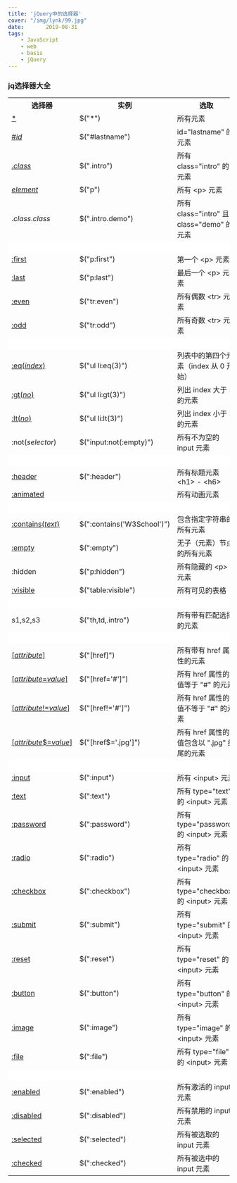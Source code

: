 ```yaml
---
title: 'jQuery中的选择器'
cover: "/img/lynk/99.jpg"
date:       2019-08-31
tags:
	- JavaScript
	- web
	- basis
	- jQuery
---
```














### jq选择器大全

<table class="dataintable">
<tbody><tr>
<th>选择器</th>
<th>实例</th>
<th>选取</th>
</tr>

<tr>
<td><a href="https://www.w3school.com.cn/jquery/selector_all.asp" title="jQuery * 选择器">*</a></td>
<td>$("*")</td>
<td>所有元素</td>
</tr>

<tr>
<td><a href="https://www.w3school.com.cn/jquery/selector_id.asp" title="jQuery # 选择器">#<i>id</i></a></td>
<td>$("#lastname")</td>
<td>id="lastname" 的元素</td>
</tr>

<tr>
<td><a href="https://www.w3school.com.cn/jquery/selector_class.asp" title="jQuery . 选择器">.<i>class</i></a></td>
<td>$(".intro")</td>
<td>所有 class="intro" 的元素</td>
</tr>

<tr>
<td><a href="https://www.w3school.com.cn/jquery/selector_element.asp" title="jQuery element 选择器"><i>element</i></a></td>
<td>$("p")</td>
<td>所有 &lt;p&gt; 元素</td>
</tr>

<tr>
<td>.<i>class</i>.<i>class</i></td>
<td>$(".intro.demo")</td>
<td>所有 class="intro" 且 class="demo" 的元素</td>
</tr>

<tr>
<td style="background-color:#fff;">&nbsp;</td>
<td style="background-color:#fff;">&nbsp;</td>
<td style="background-color:#fff;">&nbsp;</td>
</tr>

<tr>
<td><a href="https://www.w3school.com.cn/jquery/selector_first.asp" title="jQuery :first 选择器">:first</a></td>
<td>$("p:first")</td>
<td>第一个 &lt;p&gt; 元素</td>
</tr>

<tr>
<td><a href="https://www.w3school.com.cn/jquery/selector_last.asp" title="jQuery :last 选择器">:last</a></td>
<td>$("p:last")</td>
<td>最后一个 &lt;p&gt; 元素</td>
</tr>

<tr>
<td><a href="https://www.w3school.com.cn/jquery/selector_even.asp" title="jQuery :even 选择器">:even</a></td>
<td>$("tr:even")</td>
<td>所有偶数 &lt;tr&gt; 元素</td>
</tr>

<tr>
<td><a href="https://www.w3school.com.cn/jquery/selector_odd.asp" title="jQuery :odd 选择器">:odd</a></td>
<td>$("tr:odd")</td>
<td>所有奇数 &lt;tr&gt; 元素</td>
</tr>

<tr>
<td style="background-color:#fff;">&nbsp;</td>
<td style="background-color:#fff;">&nbsp;</td>
<td style="background-color:#fff;">&nbsp;</td>
</tr>

<tr>
<td><a href="https://www.w3school.com.cn/jquery/selector_eq.asp" title="jQuery :eq() 选择器">:eq(<i>index</i>)</a></td>
<td>$("ul li:eq(3)")</td>
<td>列表中的第四个元素（index 从 0 开始）</td>
</tr>

<tr>
<td><a href="https://www.w3school.com.cn/jquery/selector_gt.asp" title="jQuery :gt 选择器">:gt(<i>no</i>)</a></td>
<td>$("ul li:gt(3)")</td>
<td>列出 index 大于 3 的元素</td>
</tr>

<tr>
<td><a href="https://www.w3school.com.cn/jquery/selector_lt.asp" title="jQuery :lt 选择器">:lt(<i>no</i>)</a></td>
<td>$("ul li:lt(3)")</td>
<td>列出 index 小于 3 的元素</td>
</tr>

<tr>
<td>:not(<i>selector</i>)</td>
<td>$("input:not(:empty)")</td>
<td>所有不为空的 input 元素</td>
</tr>

<tr>
<td style="background-color:#fff;">&nbsp;</td>
<td style="background-color:#fff;">&nbsp;</td>
<td style="background-color:#fff;">&nbsp;</td>
</tr>

<tr>
<td><a href="https://www.w3school.com.cn/jquery/selector_header.asp" title="jQuery :header 选择器">:header</a></td>
<td>$(":header")</td>
<td>所有标题元素 &lt;h1&gt; - &lt;h6&gt;</td>
</tr>

<tr>
<td><a href="https://www.w3school.com.cn/jquery/selector_animated.asp" title="jQuery :animated 选择器">:animated</a></td>
<td>&nbsp;</td>
<td>所有动画元素</td>
</tr>

<tr>
<td style="background-color:#fff;">&nbsp;</td>
<td style="background-color:#fff;">&nbsp;</td>
<td style="background-color:#fff;">&nbsp;</td>
</tr>

<tr>
<td><a href="https://www.w3school.com.cn/jquery/selector_contains.asp" title="jQuery :contains 选择器">:contains(<i>text</i>)</a></td>
<td>$(":contains('W3School')")</td>
<td>包含指定字符串的所有元素</td>
</tr>

<tr>
<td><a href="https://www.w3school.com.cn/jquery/selector_empty.asp" title="jQuery :empty 选择器">:empty</a></td>
<td>$(":empty")</td>
<td>无子（元素）节点的所有元素</td>
</tr>

<tr>
<td>:hidden</td>
<td>$("p:hidden")</td>
<td>所有隐藏的 &lt;p&gt; 元素</td>
</tr>

<tr>
<td><a href="https://www.w3school.com.cn/jquery/selector_visible.asp" title="jQuery :visible 选择器">:visible</a></td>
<td>$("table:visible")</td>
<td>所有可见的表格</td>
</tr>

<tr>
<td style="background-color:#fff;">&nbsp;</td>
<td style="background-color:#fff;">&nbsp;</td>
<td style="background-color:#fff;">&nbsp;</td>
</tr>

<tr>
<td>s1,s2,s3</td>
<td>$("th,td,.intro")</td>
<td>所有带有匹配选择的元素</td>
</tr>

<tr>
<td style="background-color:#fff;">&nbsp;</td>
<td style="background-color:#fff;">&nbsp;</td>
<td style="background-color:#fff;">&nbsp;</td>
</tr>

<tr>
<td><a href="https://www.w3school.com.cn/jquery/selector_attribute.asp" title="jQuery [attribute] 选择器">[<i>attribute</i>]</a></td>
<td>$("[href]")</td>
<td>所有带有 href 属性的元素</td>
</tr>

<tr>
<td><a href="https://www.w3school.com.cn/jquery/selector_attribute_equal_value.asp" title="jQuery [attribute=value] 选择器">[<i>attribute</i>=<i>value</i>]</a></td>
<td>$("[href='#']")</td>
<td>所有 href 属性的值等于 "#" 的元素</td>
</tr>

<tr>
<td><a href="https://www.w3school.com.cn/jquery/selector_attribute_notequal_value.asp" title="jQuery [attribute!=value] 选择器">[<i>attribute</i>!=<i>value</i>]</a></td>
<td>$("[href!='#']")</td>
<td>所有 href 属性的值不等于 "#" 的元素</td>
</tr>

<tr>
<td><a href="https://www.w3school.com.cn/jquery/selector_attribute_end_value.asp" title="jQuery [attribute$=value] 选择器">[<i>attribute</i>$=<i>value</i>]</a></td>
<td>$("[href$='.jpg']")</td>
<td>所有 href 属性的值包含以 ".jpg" 结尾的元素</td>
</tr>

<tr>
<td style="background-color:#fff;">&nbsp;</td>
<td style="background-color:#fff;">&nbsp;</td>
<td style="background-color:#fff;">&nbsp;</td>
</tr>

<tr>
<td><a href="https://www.w3school.com.cn/jquery/selector_input.asp" title="jQuery :input 选择器">:input</a></td>
<td>$(":input")</td>
<td>所有 &lt;input&gt; 元素</td>
</tr>

<tr>
<td><a href="https://www.w3school.com.cn/jquery/selector_input_text.asp" title="jQuery :text 选择器">:text</a></td>
<td>$(":text")</td>
<td>所有 type="text" 的 &lt;input&gt; 元素</td>
</tr>

<tr>
<td><a href="https://www.w3school.com.cn/jquery/selector_input_password.asp" title="jQuery :password 选择器">:password</a></td>
<td>$(":password")</td>
<td>所有 type="password" 的 &lt;input&gt; 元素</td>
</tr>

<tr>
<td><a href="https://www.w3school.com.cn/jquery/selector_input_radio.asp" title="jQuery :radio 选择器">:radio</a></td>
<td>$(":radio")</td>
<td>所有 type="radio" 的 &lt;input&gt; 元素</td>
</tr>

<tr>
<td><a href="https://www.w3school.com.cn/jquery/selector_input_checkbox.asp" title="jQuery :checkbox 选择器">:checkbox</a></td>
<td>$(":checkbox")</td>
<td>所有 type="checkbox" 的 &lt;input&gt; 元素</td>
</tr>

<tr>
<td><a href="https://www.w3school.com.cn/jquery/selector_input_submit.asp" title="jQuery :submit 选择器">:submit</a></td>
<td>$(":submit")</td>
<td>所有 type="submit" 的 &lt;input&gt; 元素</td>
</tr>

<tr>
<td><a href="https://www.w3school.com.cn/jquery/selector_input_reset.asp" title="jQuery :reset 选择器">:reset</a></td>
<td>$(":reset")</td>
<td>所有 type="reset" 的 &lt;input&gt; 元素</td>
</tr>

<tr>
<td><a href="https://www.w3school.com.cn/jquery/selector_input_button.asp" title="jQuery :button 选择器">:button</a></td>
<td>$(":button")</td>
<td>所有 type="button" 的 &lt;input&gt; 元素</td>
</tr>

<tr>
<td><a href="https://www.w3school.com.cn/jquery/selector_input_image.asp" title="jQuery :image 选择器">:image</a></td>
<td>$(":image")</td>
<td>所有 type="image" 的 &lt;input&gt; 元素</td>
</tr>

<tr>
<td><a href="https://www.w3school.com.cn/jquery/selector_input_file.asp" title="jQuery :file 选择器">:file</a></td>
<td>$(":file")</td>
<td>所有 type="file" 的 &lt;input&gt; 元素</td>
</tr>

<tr>
<td style="background-color:#fff;">&nbsp;</td>
<td style="background-color:#fff;">&nbsp;</td>
<td style="background-color:#fff;">&nbsp;</td>
</tr>

<tr>
<td><a href="https://www.w3school.com.cn/jquery/selector_input_enabled.asp" title="jQuery :enabled 选择器">:enabled</a></td>
<td>$(":enabled")</td>
<td>所有激活的 input 元素</td>
</tr>

<tr>
<td><a href="https://www.w3school.com.cn/jquery/selector_input_disabled.asp" title="jQuery :disabled 选择器">:disabled</a></td>
<td>$(":disabled")</td>
<td>所有禁用的 input 元素</td>
</tr>

<tr>
<td><a href="https://www.w3school.com.cn/jquery/selector_input_selected.asp" title="jQuery :selected 选择器">:selected</a></td>
<td>$(":selected")</td>
<td>所有被选取的 input 元素</td>
</tr>

<tr>
<td><a href="https://www.w3school.com.cn/jquery/selector_input_checked.asp" title="jQuery :checked 选择器">:checked</a></td>
<td>$(":checked")</td>
<td>所有被选中的 input 元素</td>
</tr>
</tbody></table>